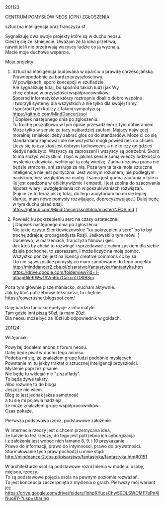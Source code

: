   
201123  
  
CENTRUM POMYSŁÓW NEOS (CPN)
ZGŁOSZENIA
  
sztuczna inteligencja oraz franczyza sf  
  
Sygnalizuję dwa swoje projekty które są w duchu neosu.  
Cieszę się że istniejecie. Uważam że ta idea przetrwa,   
nawet jeśli nie przetrwają wszyscy ludzie co ją wyznają.  
Macie moje duchowe wsparcie.  
  
Moje projekty:  
  
1. Sztuczna inteligencja budowana w oparciu o prawdę chrześcijańską.  
Prawdopodobnie za bardzo przyszłościowy.   
W powijakach, sporo koncepcji w szufladzie.  
Ale sygnalizuję tutaj, bo spośród takich ludzi jak Wy   
chcę dobrać w przyszłości współpracowników.  
Spośród informatyków którzy roztropnie dbali o dobro wspólne  
i tworzyli systemy dla wszystkich a nie tylko dla swojej firmy.  
I spośród tych którzy z takimi sympatyzują.  
https://github.com/MindDancer/ssol  
[ Dopisek następnego dnia po zgłoszeniu:  
Tu trochę początkowo w tym opisie przesadziłem z tym dobieraniem. Może tylko w sensie że tacy najbardziej zaufani. Mający najwięcej moralnej śmiałości żeby zabrać głos co do standardów. Może ci co się standardami zajmowali ale nie wszystko mogli powiedzieć co chcieli. Liczy się to czy ktoś jest dobrym fachowcem, a nie to czy go gdzieś kiedyś nadużyto. Wszyscy są zaproszeni i wszyscy są potrzebni. Skoro to ma służyć wszystkim. I być w jakimś sensie sumą wiedzy ludzkości o myśleniu człowieka, wchłonąć tą całą wiedzę. Żadna uczciwa praca nie będzie stracona, ani zasługa za nią. Poza tym ta taka moja sztuczna inteligencja nie jest polityczna. Jest wolnym rozumem, nie podległym naciskom, bez względów na osoby. I sama jest godna zaufania o tyle o ile jest osadzona w obiektywiźmie i empatii. I jest zdolna do szacowania hipotez wiary i uwzględniania ich w poszukiwaniach rozwiązań.  
(Fajnie że to teraz piszę tutaj, do tego audytorium bo mi się lepiej klaruje, mam nowe pomysły rozwijające, doprecyzowujące.) Dalej będę w tym duchu pisać tutaj: https://github.com/MindDancer/ssol/blob/master/NEOS.md ]  
  
2. Powieść ku pokrzepieniu serc na czasy ostateczne.  
[ Dopisek następnego dnia po zgłoszeniu:  
Nie takie czysto Sienkiewiczowskie "ku pokrzepieniu serc" bo to był trochę zdrajca, propagandysta Rosji. Jaśkowski o tym mówi. ]   
Docelowo, w marzeniach, franczyza filmów i gier.  
Jak ktoś by chciał to rozwinąć i sprzedawać z całym zyskiem dla siebie dzieła pochodne, to zapraszam. I może liczyć na moją pomoc.  
Wszystko poniżej jest na licencji creative commons cc by sa.  
I to nie są wszystkie pomysły co mam zanotowane do tego projektu.  
http://minddancer2.cba.pl/pisarstwo/fantastyka/fantastyka.htm  
https://drive.google.com/folderview?id=1-qIbapRik9fWw1AVm6b7CakcnTG8tBSm  
  
Poza tym głównie piszę maniacko, słucham aktywnie.  
Jak by ktoś potrzebował tekściarza, to chętnie.  
https://cowcrusher.blogspot.com/  
  
Daję bardzo tanio korepetycje z informatyki.  
Tam gdzie inni piszą 50zł, ja mam 20zł.  
Dla neosu może być za 10zł lub odpowiednik w goldach.  

201124  
  
Wstępniak.   
  
Powyżej dodałem anons z forum neosu.  
Dalej będę pisał w duchu tego anonsu.  
Podoba mi się, że znalazłem grupę ludzi podobnie myślących.  
Powstanie mi tu jakby traktat o sztucznej inteligencji przyszłości.  
Myślenie poprzez pisanie.  
Nie będę tu wklejać nic "z szuflady".  
To będą żywe teksty.  
Albo rozwinę to do bloga.  
Jeszcze nie wiem.  
Blog to jest jednak jakaś samotność  
a tu się mi pojawia nadzieja,   
że może znalazłem grupę współpracowników.  
Czas pokaże.  
  
Pierwsza podstwowa rzecz, podstawowe założenie.  
  
W internecie rzeczy jest cichcem przemycana idea,  
że ludzie to też rzeczy, do tego jest potrzebna ich cyborgizacja  
i z założenia jest wobec nich łamane 8, 9, i 10 przykazanie.  
Prawo do informacji, prawo do intymności, prawo do prywatności.  
Sformułowanie tych praw pochodzi u mnie stąd:  
http://minddancer2.cba.pl/pisarstwo/fantastyka/fantastyka.htm#0151  
  
W architekturze ssol są podstawowe rozróżnienia w modelu: osoby, miejsca, rzeczy.   
To są podstawowe pojęcia ssola na pewnym poziomie rozważań.  
To jest koncepcja zaczerpnięta z myślenia o grach. Pierwszy mój wariant jej:  
https://drive.google.com/drive/folders/1nhpKYuosChw50OLSWOMF7ePn4iNug9Y-?usp=sharing
